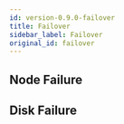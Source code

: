 ```yaml
---
id: version-0.9.0-failover
title: Failover
sidebar_label: Failover
original_id: failover
---
```


## Node Failure



## Disk Failure